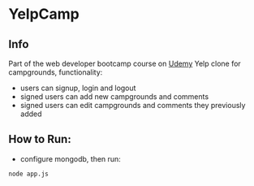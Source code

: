 # YelpCamp

## Info
Part of the web developer bootcamp course on [Udemy](https://www.udemy.com/the-web-developer-bootcamp/)
Yelp clone for campgrounds, functionality:
- users can signup, login and logout
- signed users can add new campgrounds and comments
- signed users can edit campgrounds and comments they previously added

## How to Run:
- configure mongodb, then run:

```bash
node app.js
```
